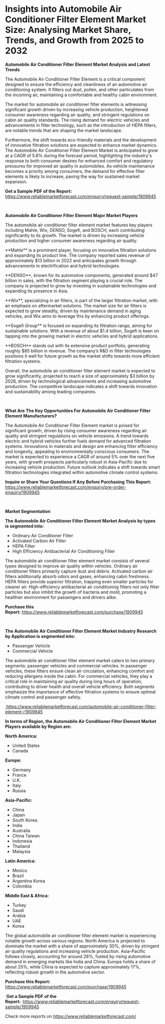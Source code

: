 <p><h1>Insights into Automobile Air Conditioner Filter Element Market Size: Analysing Market Share, Trends, and Growth from 2025 to 2032</h1></p><p><strong>Automobile Air Conditioner Filter Element Market Analysis and Latest Trends</strong></p>
<p><p>The Automobile Air Conditioner Filter Element is a critical component designed to ensure the efficiency and cleanliness of an automotive air conditioning system. It filters out dust, pollen, and other particulates from the incoming air, maintaining a comfortable and healthy cabin environment. </p><p>The market for automobile air conditioner filter elements is witnessing significant growth driven by increasing vehicle production, heightened consumer awareness regarding air quality, and stringent regulations on cabin air quality standards. The rising demand for electric vehicles and advancements in filter technology, such as the introduction of HEPA filters, are notable trends that are shaping the market landscape. </p><p>Furthermore, the shift towards eco-friendly materials and the development of innovative filtration solutions are expected to enhance market dynamics. The Automobile Air Conditioner Filter Element Market is anticipated to grow at a CAGR of 5.8% during the forecast period, highlighting the industry's response to both consumer desires for enhanced comfort and regulatory pressures for improved air quality in automobiles. As vehicle maintenance becomes a priority among consumers, the demand for effective filter elements is likely to increase, paving the way for sustained market expansion.</p></p>
<p><strong>Get a Sample PDF of the Report:&nbsp;</strong> <a href="https://www.reliablemarketforecast.com/enquiry/request-sample/1909945?utm_campaign=2440&utm_medium=2&utm_source=Github&utm_content=ia&utm_term=01032025&utm_id=automobile-air-conditioner-filter-element">https://www.reliablemarketforecast.com/enquiry/request-sample/1909945</a></p>
<p>&nbsp;</p>
<p><strong>Automobile Air Conditioner Filter Element Major Market Players</strong></p>
<p><p>The automobile air conditioner filter element market features key players including Mahle, Wix, DENSO, Sogefi, and BOSCH, each contributing significantly to its growth. The market is driven by increasing vehicle production and higher consumer awareness regarding air quality.</p><p>**Mahle** is a prominent player, focusing on innovative filtration solutions and expanding its product line. The company reported sales revenue of approximately $13 billion in 2022 and anticipates growth through advancements in electrification and hybrid technologies.</p><p>**DENSO**, known for its automotive components, generated around $47 billion in sales, with the filtration segment playing a crucial role. The company is projected to grow by investing in sustainable technologies and expanding its presence in Asia.</p><p>**Wix**, specializing in air filters, is part of the larger filtration market, with an emphasis on aftermarket solutions. The market size for air filters is expected to grow steadily, driven by maintenance demand in aging vehicles, and Wix aims to leverage this by enhancing product offerings.</p><p>**Sogefi Group** is focused on expanding its filtration range, aiming for sustainable solutions. With a revenue of about $1.4 billion, Sogefi is keen on tapping into the growing market in electric vehicles and hybrid applications.</p><p>**BOSCH** stands out with its extensive product portfolio, generating roughly $85 billion in revenue. The company’s R&D in filter technologies positions it well for future growth as the market shifts towards more efficient filtration systems.</p><p>Overall, the automobile air conditioner filter element market is expected to grow significantly, projected to reach a size of approximately $3 billion by 2026, driven by technological advancements and increasing automotive production. The competitive landscape indicates a shift towards innovation and sustainability among leading companies.</p></p>
<p>&nbsp;</p>
<p><strong>What Are The Key Opportunities For Automobile Air Conditioner Filter Element Manufacturers?</strong></p>
<p><p>The Automobile Air Conditioner Filter Element market is poised for significant growth, driven by rising consumer awareness regarding air quality and stringent regulations on vehicle emissions. A trend towards electric and hybrid vehicles further fuels demand for advanced filtration systems. Innovations in materials and design are enhancing filter efficiency and longevity, appealing to environmentally conscious consumers. The market is expected to experience a CAGR of around 5% over the next five years, with growth prospects particularly robust in Asia-Pacific due to increasing vehicle production. Future outlook indicates a shift towards smart filtration technologies integrated within automotive climate control systems.</p></p>
<p><strong>Inquire or Share Your Questions If Any Before Purchasing This Report:</strong> <a href="https://www.reliablemarketforecast.com/enquiry/pre-order-enquiry/1909945?utm_campaign=2440&utm_medium=2&utm_source=Github&utm_content=ia&utm_term=01032025&utm_id=automobile-air-conditioner-filter-element">https://www.reliablemarketforecast.com/enquiry/pre-order-enquiry/1909945</a></p>
<p>&nbsp;</p>
<p><strong>Market Segmentation</strong></p>
<p><strong>The Automobile Air Conditioner Filter Element Market Analysis by types is segmented into:</strong></p>
<p><ul><li>Ordinary Air Conditioner Filter</li><li>Activated Carbon Air Filter</li><li>HEPA Filter</li><li>High Efficiency Antibacterial Air Conditioning Filter</li></ul></p>
<p><p>The automobile air conditioner filter element market consists of several types designed to improve air quality within vehicles. Ordinary air conditioner filters primarily capture dust and debris. Activated carbon air filters additionally absorb odors and gases, enhancing cabin freshness. HEPA filters provide superior filtration, trapping even smaller particles for cleaner air. High-efficiency antibacterial air conditioning filters not only filter particles but also inhibit the growth of bacteria and mold, promoting a healthier environment for passengers and drivers alike.</p></p>
<p><strong>Purchase this Report:&nbsp;</strong><a href="https://www.reliablemarketforecast.com/purchase/1909945?utm_campaign=2440&utm_medium=2&utm_source=Github&utm_content=ia&utm_term=01032025&utm_id=automobile-air-conditioner-filter-element">https://www.reliablemarketforecast.com/purchase/1909945</a></p>
<p>&nbsp;</p>
<p><strong>The Automobile Air Conditioner Filter Element Market Industry Research by Application is segmented into:</strong></p>
<p><ul><li>Passenger Vehicle</li><li>Commercial Vehicle</li></ul></p>
<p><p>The automobile air conditioner filter element market caters to two primary segments: passenger vehicles and commercial vehicles. In passenger vehicles, these filters ensure clean air circulation, enhancing comfort and reducing allergens inside the cabin. For commercial vehicles, they play a critical role in maintaining air quality during long hours of operation, contributing to driver health and overall vehicle efficiency. Both segments emphasize the importance of effective filtration systems to ensure optimal climate control and passenger safety.</p></p>
<p><a href="https://www.reliablemarketforecast.com/automobile-air-conditioner-filter-element-r1909945?utm_campaign=2440&utm_medium=2&utm_source=Github&utm_content=ia&utm_term=01032025&utm_id=automobile-air-conditioner-filter-element">&nbsp;https://www.reliablemarketforecast.com/automobile-air-conditioner-filter-element-r1909945</a></p>
<p><strong>In terms of Region, the Automobile Air Conditioner Filter Element Market Players available by Region are:</strong></p>
<p>
    <p> <strong> North America: </strong>
        <ul>
            <li>United States</li>
            <li>Canada</li>
        </ul>
        </p> 
    <p> <strong> Europe: </strong>
        <ul>
            <li>Germany</li>
            <li>France</li>
            <li>U.K.</li>
            <li>Italy</li>
            <li>Russia</li>
        </ul>
        </p> 
    <p> <strong> Asia-Pacific: </strong>
        <ul>
            <li>China</li>
            <li>Japan</li>
            <li>South Korea</li>
            <li>India</li>
            <li>Australia</li>
            <li>China Taiwan</li>
            <li>Indonesia</li>
            <li>Thailand</li>
            <li>Malaysia</li>
        </ul>
        </p> 
    <p> <strong> Latin America: </strong>
        <ul>
            <li>Mexico</li>
            <li>Brazil</li>
            <li>Argentina Korea</li>
            <li>Colombia</li>
        </ul>
        </p> 
    <p> <strong> Middle East & Africa: </strong>
        <ul>
            <li>Turkey</li>
            <li>Saudi</li>
            <li>Arabia</li>
            <li>UAE</li>
            <li>Korea</li>
        </ul>
    </p>
    </p>
<p><p>The global automobile air conditioner filter element market is experiencing notable growth across various regions. North America is projected to dominate the market with a share of approximately 30%, driven by stringent air quality regulations and increasing vehicle production. Asia-Pacific follows closely, accounting for around 28%, fueled by rising automotive demand in emerging markets like India and China. Europe holds a share of about 25%, while China is expected to capture approximately 17%, reflecting robust growth in the automotive sector.</p></p>
<p><strong>Purchase this Report: </strong><a href="https://www.reliablemarketforecast.com/purchase/1909945?utm_campaign=2440&utm_medium=2&utm_source=Github&utm_content=ia&utm_term=01032025&utm_id=automobile-air-conditioner-filter-element">https://www.reliablemarketforecast.com/purchase/1909945</a></p>
<p>&nbsp;<strong>Get a Sample PDF of the Report:&nbsp;&nbsp;</strong><a href="https://www.reliablemarketforecast.com/enquiry/request-sample/1909945?utm_campaign=2440&utm_medium=2&utm_source=Github&utm_content=ia&utm_term=01032025&utm_id=automobile-air-conditioner-filter-element">https://www.reliablemarketforecast.com/enquiry/request-sample/1909945</a></p>
<p><strong></strong></p>
<p>Check more reports on <a href="https://www.reliablemarketforecast.com/?utm_campaign=2440&utm_medium=2&utm_source=Github&utm_content=ia&utm_term=01032025&utm_id=automobile-air-conditioner-filter-element">https://www.reliablemarketforecast.com/</a></p>